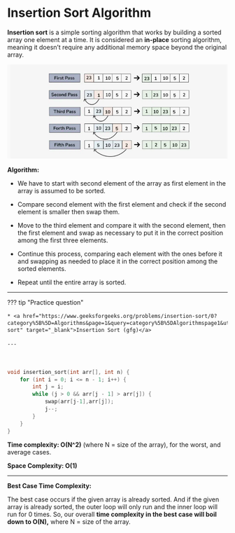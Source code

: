 # Insertion Sort Algorithm


**Insertion sort** is a simple sorting algorithm that works by building a sorted array one element at a time. It is considered an **in-place** sorting algorithm, meaning it doesn’t require any additional memory space beyond the original array.


![loading...](../../../images/dsa/sorting/insertion.png)



**Algorithm:**


* We have to start with second element of the array as first element in the array is assumed to be sorted.

* Compare second element with the first element and check if the second element is smaller then swap them.

* Move to the third element and compare it with the second element, then the first element and swap as necessary to put it in the correct position among the first three elements.

* Continue this process, comparing each element with the ones before it and swapping as needed to place it in the correct position among the sorted elements.

* Repeat until the entire array is sorted.


---

??? tip "Practice question"

    * <a href="https://www.geeksforgeeks.org/problems/insertion-sort/0?category%5B%5D=Algorithms&page=1&query=category%5B%5DAlgorithmspage1&utm_source=youtube&utm_medium=collab_striver_ytdescription&utm_campaign=insertion-sort" target="_blank">Insertion Sort (gfg)</a>

    ---





```cpp


void insertion_sort(int arr[], int n) {
    for (int i = 0; i <= n - 1; i++) {
        int j = i;
        while (j > 0 && arr[j - 1] > arr[j]) {
            swap(arr[j-1],arr[j]);
            j--;
        }
    }
}


```



**Time complexity: O(N^2)**  (where N = size of the array), for the worst, and average cases.


**Space Complexity: O(1)**


---


**Best Case Time Complexity:** 


The best case occurs if the given array is already sorted. And if the given array is already sorted, the outer loop will only run and the inner loop will run for 0 times. So, our overall **time complexity in the best case will boil down to O(N),** where N = size of the array.




